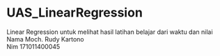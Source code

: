 # UAS_LinearRegression
Linear Regression untuk melihat hasil latihan belajar dari waktu dan nilai<br/>
Nama Moch. Rudy Kartono<br/>
Nim 171011400045
